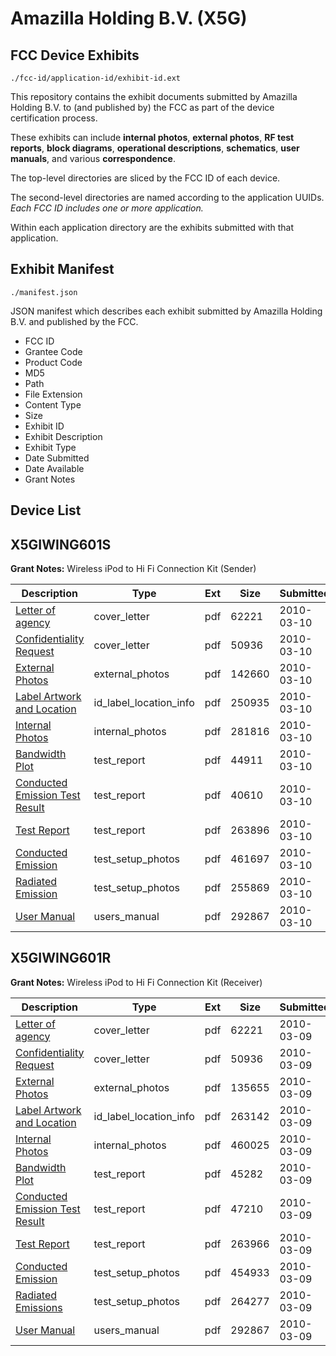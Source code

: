 # Amazilla Holding B.V. (X5G)
## FCC Device Exhibits

```
./fcc-id/application-id/exhibit-id.ext
```

This repository contains the exhibit documents submitted by Amazilla Holding B.V. to (and published by) the FCC as part of the device certification process.

These exhibits can include **internal photos**, **external photos**, **RF test reports**, **block diagrams**, **operational descriptions**, **schematics**, **user manuals**, and various **correspondence**.

The top-level directories are sliced by the FCC ID of each device.

The second-level directories are named according to the application UUIDs. *Each FCC ID includes one or more application.*

Within each application directory are the exhibits submitted with that application. 

## Exhibit Manifest

```
./manifest.json
```

JSON manifest which describes each exhibit submitted by Amazilla Holding B.V. and published by the FCC.

- FCC ID
- Grantee Code
- Product Code
- MD5
- Path
- File Extension
- Content Type
- Size
- Exhibit ID
- Exhibit Description
- Exhibit Type
- Date Submitted
- Date Available
- Grant Notes

## Device List
## X5GIWING601S
**Grant Notes:** Wireless iPod to Hi Fi Connection Kit (Sender)

| Description | Type | Ext | Size | Submitted | Available |
| ----------- | ---- | --- | ---- | --------- | --------- |
| [Letter of agency](X5GIWING601S/fd4393a775dca9b880907269d2366d42/1250343.pdf) | cover_letter | pdf | 62221 | 2010-03-10 | 2010-03-10 |
| [Confidentiality Request](X5GIWING601S/fd4393a775dca9b880907269d2366d42/1250347.pdf) | cover_letter | pdf | 50936 | 2010-03-10 | 2010-03-10 |
| [External Photos](X5GIWING601S/fd4393a775dca9b880907269d2366d42/1250368.pdf) | external_photos | pdf | 142660 | 2010-03-10 | 2010-03-10 |
| [Label Artwork and Location](X5GIWING601S/fd4393a775dca9b880907269d2366d42/1250370.pdf) | id_label_location_info | pdf | 250935 | 2010-03-10 | 2010-03-10 |
| [Internal Photos](X5GIWING601S/fd4393a775dca9b880907269d2366d42/1250369.pdf) | internal_photos | pdf | 281816 | 2010-03-10 | 2010-03-10 |
| [Bandwidth Plot](X5GIWING601S/fd4393a775dca9b880907269d2366d42/1250363.pdf) | test_report | pdf | 44911 | 2010-03-10 | 2010-03-10 |
| [Conducted Emission Test Result](X5GIWING601S/fd4393a775dca9b880907269d2366d42/1250366.pdf) | test_report | pdf | 40610 | 2010-03-10 | 2010-03-10 |
| [Test Report](X5GIWING601S/fd4393a775dca9b880907269d2366d42/1250374.pdf) | test_report | pdf | 263896 | 2010-03-10 | 2010-03-10 |
| [Conducted Emission](X5GIWING601S/fd4393a775dca9b880907269d2366d42/1250365.pdf) | test_setup_photos | pdf | 461697 | 2010-03-10 | 2010-03-10 |
| [Radiated Emission](X5GIWING601S/fd4393a775dca9b880907269d2366d42/1250373.pdf) | test_setup_photos | pdf | 255869 | 2010-03-10 | 2010-03-10 |
| [User Manual](X5GIWING601S/fd4393a775dca9b880907269d2366d42/1250344.pdf) | users_manual | pdf | 292867 | 2010-03-10 | 2010-03-10 |
## X5GIWING601R
**Grant Notes:** Wireless iPod to Hi Fi Connection Kit (Receiver)

| Description | Type | Ext | Size | Submitted | Available |
| ----------- | ---- | --- | ---- | --------- | --------- |
| [Letter of agency](X5GIWING601R/ebad52b70fd842f32bb9349edb775402/1250343.pdf) | cover_letter | pdf | 62221 | 2010-03-09 | 2010-03-09 |
| [Confidentiality Request](X5GIWING601R/ebad52b70fd842f32bb9349edb775402/1250347.pdf) | cover_letter | pdf | 50936 | 2010-03-09 | 2010-03-09 |
| [External Photos](X5GIWING601R/ebad52b70fd842f32bb9349edb775402/1250340.pdf) | external_photos | pdf | 135655 | 2010-03-09 | 2010-03-09 |
| [Label Artwork and Location](X5GIWING601R/ebad52b70fd842f32bb9349edb775402/1250342.pdf) | id_label_location_info | pdf | 263142 | 2010-03-09 | 2010-03-09 |
| [Internal Photos](X5GIWING601R/ebad52b70fd842f32bb9349edb775402/1250341.pdf) | internal_photos | pdf | 460025 | 2010-03-09 | 2010-03-09 |
| [Bandwidth Plot](X5GIWING601R/ebad52b70fd842f32bb9349edb775402/1250335.pdf) | test_report | pdf | 45282 | 2010-03-09 | 2010-03-09 |
| [Conducted Emission Test Result](X5GIWING601R/ebad52b70fd842f32bb9349edb775402/1250338.pdf) | test_report | pdf | 47210 | 2010-03-09 | 2010-03-09 |
| [Test Report](X5GIWING601R/ebad52b70fd842f32bb9349edb775402/1250346.pdf) | test_report | pdf | 263966 | 2010-03-09 | 2010-03-09 |
| [Conducted Emission](X5GIWING601R/ebad52b70fd842f32bb9349edb775402/1250337.pdf) | test_setup_photos | pdf | 454933 | 2010-03-09 | 2010-03-09 |
| [Radiated Emissions](X5GIWING601R/ebad52b70fd842f32bb9349edb775402/1250345.pdf) | test_setup_photos | pdf | 264277 | 2010-03-09 | 2010-03-09 |
| [User Manual](X5GIWING601R/ebad52b70fd842f32bb9349edb775402/1250344.pdf) | users_manual | pdf | 292867 | 2010-03-09 | 2010-03-09 |
